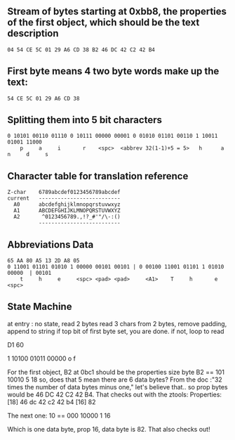 ## Stream of bytes starting at 0xbb8, the properties of the first object, which should be the text description

```
04 54 CE 5C 01 29 A6 CD 38 B2 46 DC 42 C2 42 B4
```

## First byte means 4 two byte words make up the text:

```
54 CE 5C 01 29 A6 CD 38
```

## Splitting them into 5 bit characters

```
0 10101 00110 01110 0 10111 00000 00001 0 01010 01101 00110 1 10011 01001 11000
    p     a     i       r    <spc>  <abbrev 32(1-1)+5 = 5>   h      a       n     d     s
```

## Character table for translation reference

```
Z-char    6789abcdef0123456789abcdef
current   --------------------------
  A0      abcdefghijklmnopqrstuvwxyz
  A1      ABCDEFGHIJKLMNOPQRSTUVWXYZ
  A2       ^0123456789.,!?_#'"/\-:()
          --------------------------
```

## Abbreviations Data
```
65 AA 80 A5 13 2D A8 05
0 11001 01101 01010 1 00000 00101 00101 | 0 00100 11001 01101 1 01010 00000  | 00101
    t     h     e     <spc> <pad> <pad>     <A1>    T     h       e   <spc>
```

## State Machine
at entry :  no state, read 2 bytes
read 3 chars from 2 bytes, remove padding, append to string
if top bit of first byte set, you are done. if not, loop to read

D1 60 

1 10100 01011 00000 
    o     f    <spc>    

For the first object, B2 at 0bc1 should be the properties size byte
B2 == 101 10010
       5    18
so, does that 5 mean there are 6 data bytes? From the doc :"32 times the number of data bytes minus one,"
let's believe that.. so prop bytes would be
46 DC 42 C2 42 B4.  That checks out with the ztools:
Properties:
              [18] 46 dc 42 c2 42 b4 
              [16] 82 

The next one:
10 == 000 10000
       1   16

Which is one data byte, prop 16, data byte is 82.
That also checks out!
